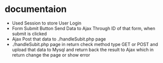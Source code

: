 # documentaion

* Used Session to store User Login
* Form Submit Button Send Data to Ajax Through ID of that form, when submit is clicked
* Ajax Post that data to ./handleSubit.php page
* ./handleSubit.php page in return check method type GET or POST and upload that data to Mysql and return back the result to Ajax which in return change the page or show error
